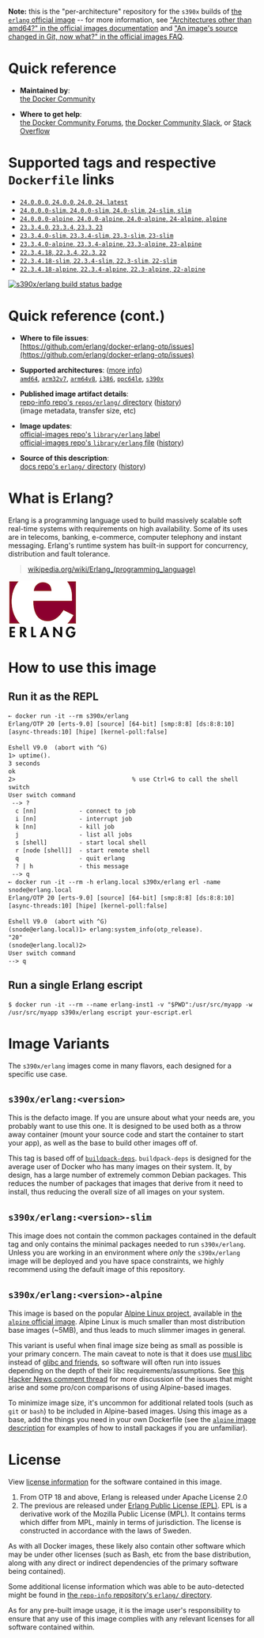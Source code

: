 <!--

********************************************************************************

WARNING:

    DO NOT EDIT "erlang/README.md"

    IT IS AUTO-GENERATED

    (from the other files in "erlang/" combined with a set of templates)

********************************************************************************

-->

**Note:** this is the "per-architecture" repository for the `s390x` builds of [the `erlang` official image](https://hub.docker.com/_/erlang) -- for more information, see ["Architectures other than amd64?" in the official images documentation](https://github.com/docker-library/official-images#architectures-other-than-amd64) and ["An image's source changed in Git, now what?" in the official images FAQ](https://github.com/docker-library/faq#an-images-source-changed-in-git-now-what).

# Quick reference

-	**Maintained by**:  
	[the Docker Community](https://github.com/erlang/docker-erlang-otp)

-	**Where to get help**:  
	[the Docker Community Forums](https://forums.docker.com/), [the Docker Community Slack](https://dockr.ly/slack), or [Stack Overflow](https://stackoverflow.com/search?tab=newest&q=docker)

# Supported tags and respective `Dockerfile` links

-	[`24.0.0.0`, `24.0.0`, `24.0`, `24`, `latest`](https://github.com/erlang/docker-erlang-otp/blob/56bd2d14975376b3c9bdead86997c55b9b3038ce/24/Dockerfile)
-	[`24.0.0.0-slim`, `24.0.0-slim`, `24.0-slim`, `24-slim`, `slim`](https://github.com/erlang/docker-erlang-otp/blob/56bd2d14975376b3c9bdead86997c55b9b3038ce/24/slim/Dockerfile)
-	[`24.0.0.0-alpine`, `24.0.0-alpine`, `24.0-alpine`, `24-alpine`, `alpine`](https://github.com/erlang/docker-erlang-otp/blob/56bd2d14975376b3c9bdead86997c55b9b3038ce/24/alpine/Dockerfile)
-	[`23.3.4.0`, `23.3.4`, `23.3`, `23`](https://github.com/erlang/docker-erlang-otp/blob/90deae4888ee5239eda0ddc195d2ab0e711fd68a/23/Dockerfile)
-	[`23.3.4.0-slim`, `23.3.4-slim`, `23.3-slim`, `23-slim`](https://github.com/erlang/docker-erlang-otp/blob/90deae4888ee5239eda0ddc195d2ab0e711fd68a/23/slim/Dockerfile)
-	[`23.3.4.0-alpine`, `23.3.4-alpine`, `23.3-alpine`, `23-alpine`](https://github.com/erlang/docker-erlang-otp/blob/90deae4888ee5239eda0ddc195d2ab0e711fd68a/23/alpine/Dockerfile)
-	[`22.3.4.18`, `22.3.4`, `22.3`, `22`](https://github.com/erlang/docker-erlang-otp/blob/e7e24d7f0c98046ae8ba9b4b9706fd37f8da691d/22/Dockerfile)
-	[`22.3.4.18-slim`, `22.3.4-slim`, `22.3-slim`, `22-slim`](https://github.com/erlang/docker-erlang-otp/blob/e7e24d7f0c98046ae8ba9b4b9706fd37f8da691d/22/slim/Dockerfile)
-	[`22.3.4.18-alpine`, `22.3.4-alpine`, `22.3-alpine`, `22-alpine`](https://github.com/erlang/docker-erlang-otp/blob/e7e24d7f0c98046ae8ba9b4b9706fd37f8da691d/22/alpine/Dockerfile)

[![s390x/erlang build status badge](https://img.shields.io/jenkins/s/https/doi-janky.infosiftr.net/job/multiarch/job/s390x/job/erlang.svg?label=s390x/erlang%20%20build%20job)](https://doi-janky.infosiftr.net/job/multiarch/job/s390x/job/erlang/)

# Quick reference (cont.)

-	**Where to file issues**:  
	[https://github.com/erlang/docker-erlang-otp/issues](https://github.com/erlang/docker-erlang-otp/issues)

-	**Supported architectures**: ([more info](https://github.com/docker-library/official-images#architectures-other-than-amd64))  
	[`amd64`](https://hub.docker.com/r/amd64/erlang/), [`arm32v7`](https://hub.docker.com/r/arm32v7/erlang/), [`arm64v8`](https://hub.docker.com/r/arm64v8/erlang/), [`i386`](https://hub.docker.com/r/i386/erlang/), [`ppc64le`](https://hub.docker.com/r/ppc64le/erlang/), [`s390x`](https://hub.docker.com/r/s390x/erlang/)

-	**Published image artifact details**:  
	[repo-info repo's `repos/erlang/` directory](https://github.com/docker-library/repo-info/blob/master/repos/erlang) ([history](https://github.com/docker-library/repo-info/commits/master/repos/erlang))  
	(image metadata, transfer size, etc)

-	**Image updates**:  
	[official-images repo's `library/erlang` label](https://github.com/docker-library/official-images/issues?q=label%3Alibrary%2Ferlang)  
	[official-images repo's `library/erlang` file](https://github.com/docker-library/official-images/blob/master/library/erlang) ([history](https://github.com/docker-library/official-images/commits/master/library/erlang))

-	**Source of this description**:  
	[docs repo's `erlang/` directory](https://github.com/docker-library/docs/tree/master/erlang) ([history](https://github.com/docker-library/docs/commits/master/erlang))

# What is Erlang?

Erlang is a programming language used to build massively scalable soft real-time systems with requirements on high availability. Some of its uses are in telecoms, banking, e-commerce, computer telephony and instant messaging. Erlang's runtime system has built-in support for concurrency, distribution and fault tolerance.

> [wikipedia.org/wiki/Erlang_(programming_language)](https://en.wikipedia.org/wiki/Erlang_%28programming_language%29)

![logo](https://raw.githubusercontent.com/docker-library/docs/4144083772e02655d41aa10d6467aaf1e99fa77b/erlang/logo.png)

# How to use this image

## Run it as the REPL

```console
➸ docker run -it --rm s390x/erlang
Erlang/OTP 20 [erts-9.0] [source] [64-bit] [smp:8:8] [ds:8:8:10] [async-threads:10] [hipe] [kernel-poll:false]

Eshell V9.0  (abort with ^G)
1> uptime().
3 seconds
ok
2>                                 % use Ctrl+G to call the shell switch
User switch command
 --> ?
  c [nn]            - connect to job
  i [nn]            - interrupt job
  k [nn]            - kill job
  j                 - list all jobs
  s [shell]         - start local shell
  r [node [shell]]  - start remote shell
  q                 - quit erlang
  ? | h             - this message
 --> q
➸ docker run -it --rm -h erlang.local s390x/erlang erl -name snode@erlang.local
Erlang/OTP 20 [erts-9.0] [source] [64-bit] [smp:8:8] [ds:8:8:10] [async-threads:10] [hipe] [kernel-poll:false]

Eshell V9.0  (abort with ^G)
(snode@erlang.local)1> erlang:system_info(otp_release).
"20"
(snode@erlang.local)2>
User switch command
--> q
```

## Run a single Erlang escript

```console
$ docker run -it --rm --name erlang-inst1 -v "$PWD":/usr/src/myapp -w /usr/src/myapp s390x/erlang escript your-escript.erl
```

# Image Variants

The `s390x/erlang` images come in many flavors, each designed for a specific use case.

## `s390x/erlang:<version>`

This is the defacto image. If you are unsure about what your needs are, you probably want to use this one. It is designed to be used both as a throw away container (mount your source code and start the container to start your app), as well as the base to build other images off of.

This tag is based off of [`buildpack-deps`](https://hub.docker.com/_/buildpack-deps/). `buildpack-deps` is designed for the average user of Docker who has many images on their system. It, by design, has a large number of extremely common Debian packages. This reduces the number of packages that images that derive from it need to install, thus reducing the overall size of all images on your system.

## `s390x/erlang:<version>-slim`

This image does not contain the common packages contained in the default tag and only contains the minimal packages needed to run `s390x/erlang`. Unless you are working in an environment where *only* the `s390x/erlang` image will be deployed and you have space constraints, we highly recommend using the default image of this repository.

## `s390x/erlang:<version>-alpine`

This image is based on the popular [Alpine Linux project](https://alpinelinux.org), available in [the `alpine` official image](https://hub.docker.com/_/alpine). Alpine Linux is much smaller than most distribution base images (~5MB), and thus leads to much slimmer images in general.

This variant is useful when final image size being as small as possible is your primary concern. The main caveat to note is that it does use [musl libc](https://musl.libc.org) instead of [glibc and friends](https://www.etalabs.net/compare_libcs.html), so software will often run into issues depending on the depth of their libc requirements/assumptions. See [this Hacker News comment thread](https://news.ycombinator.com/item?id=10782897) for more discussion of the issues that might arise and some pro/con comparisons of using Alpine-based images.

To minimize image size, it's uncommon for additional related tools (such as `git` or `bash`) to be included in Alpine-based images. Using this image as a base, add the things you need in your own Dockerfile (see the [`alpine` image description](https://hub.docker.com/_/alpine/) for examples of how to install packages if you are unfamiliar).

# License

View [license information](http://www.erlang.org/about.html) for the software contained in this image.

1.	From OTP 18 and above, Erlang is released under Apache License 2.0
2.	The previous are released under [Erlang Public License (EPL)](http://www.erlang.org/EPLICENSE). EPL is a derivative work of the Mozilla Public License (MPL). It contains terms which differ from MPL, mainly in terms of jurisdiction. The license is constructed in accordance with the laws of Sweden.

As with all Docker images, these likely also contain other software which may be under other licenses (such as Bash, etc from the base distribution, along with any direct or indirect dependencies of the primary software being contained).

Some additional license information which was able to be auto-detected might be found in [the `repo-info` repository's `erlang/` directory](https://github.com/docker-library/repo-info/tree/master/repos/erlang).

As for any pre-built image usage, it is the image user's responsibility to ensure that any use of this image complies with any relevant licenses for all software contained within.
